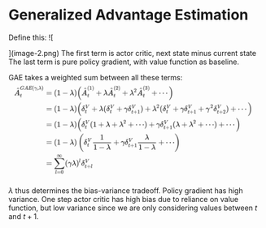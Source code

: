 # Generalized Advantage Estimation
Define this:
![
    
](image-2.png)
The first term is actor critic, next state minus current state
The last term is pure policy gradient, with value function as baseline.

GAE takes a weighted sum between all these terms:
![alt text](image-1.png)


$\lambda$ thus determines the bias-variance tradeoff. Policy gradient has high variance. One step actor critic has high bias due to reliance on value function, but low variance since we are only considering values between $t$ and $t+1$.

